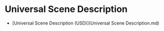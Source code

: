 # Universal Scene Description
- [Universal Scene Description (USD)](Universal Scene Description.md)
